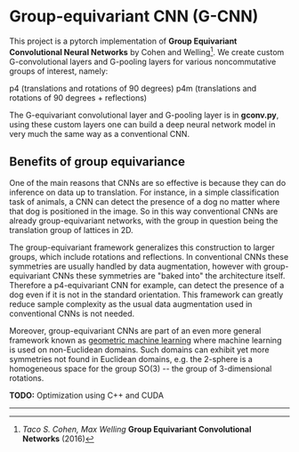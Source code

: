 # Group-equivariant CNN (G-CNN)

This project is a pytorch implementation of **Group Equivariant Convolutional Neural Networks** by Cohen and Welling[^1].
We create custom G-convolutional layers and G-pooling layers for various noncommutative groups
of interest, namely:

p4 (translations and rotations of 90 degrees)
p4m (translations and rotations of 90 degrees + reflections)

The G-equivariant convolutional layer and G-pooling layer is in **gconv.py**, using these custom layers one can build a deep neural network model in very much the same way as a conventional CNN. 

## Benefits of group equivariance 

One of the main reasons that CNNs are so effective is because they can do inference on data up to translation. For instance, in a simple classification task of animals, a CNN can detect the presence of a dog no matter where that dog is positioned in the image. So in this way conventional CNNs are already group-equivariant networks, with the group in question being the translation group of lattices in 2D.

The group-equivariant framework generalizes this construction to larger groups, which include rotations and reflections. In conventional CNNs these symmetries are usually handled by data augmentation, however with group-equivariant CNNs these symmetries are "baked into" the architecture itself. Therefore a p4-equivariant CNN for example, can detect the presence of a dog even if it is not in the standard orientation. This framework can greatly reduce sample complexity as the usual data augmentation used in conventional CNNs is not needed.

Moreover, group-equivariant CNNs are part of an even more general framework known as [geometric machine learning](https://arxiv.org/pdf/2104.13478.pdf) where machine learning is used on non-Euclidean domains. Such domains can exhibit yet more symmetries not found in Euclidean domains, e.g. the 2-sphere is a homogeneous space for the group SO(3) -- the group of 3-dimensional rotations.

**TODO:** Optimization using C++ and CUDA

----
[^1]: *Taco S. Cohen, Max Welling* **Group Equivariant Convolutional Networks** (2016)
